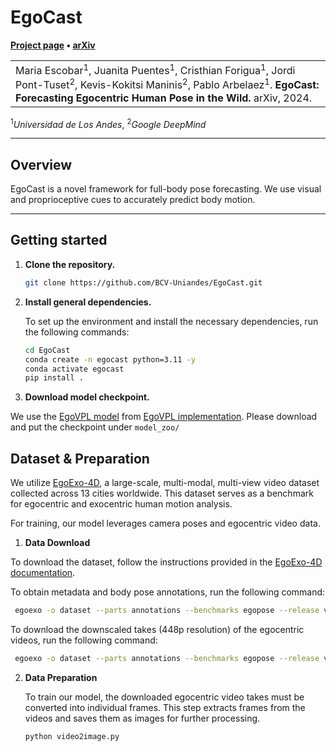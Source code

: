 # EgoCast

**[Project page](https://bcv-uniandes.github.io/egocast-wp/) &bull;
[arXiv](https://arxiv.org/abs/2412.02903)**

<table>
    <tr>
        <td>
            Maria Escobar<sup>1</sup>, Juanita Puentes<sup>1</sup>, Cristhian Forigua<sup>1</sup>, Jordi Pont-Tuset<sup>2</sup>, Kevis-Kokitsi Maninis<sup>2</sup>, Pablo Arbelaez<sup>1</sup>.
            <strong>EgoCast: Forecasting Egocentric Human Pose in the Wild.</strong>
            arXiv, 2024.
        </td>
    </tr>
</table>
<sup>1</sup><em>Universidad de Los Andes</em>, <sup>2</sup><em>Google DeepMind</em>



---
## Overview

EgoCast is a novel framework for full-body pose forecasting. We use visual and proprioceptive cues to accurately predict body motion.

---
## Getting started

1. **Clone the repository.**
   ```bash
   git clone https://github.com/BCV-Uniandes/EgoCast.git
   ```
2. **Install general dependencies.**

   To set up the environment and install the necessary dependencies, run the following commands:
   ```bash
   cd EgoCast
   conda create -n egocast python=3.11 -y
   conda activate egocast
   pip install .
   ```

3. **Download model checkpoint.**

  We use the [EgoVPL model](https://drive.google.com/file/d/1-cP3Gcg0NGDcMZalgJ_615BQdbFIbcj7/view) from [EgoVPL implementation](https://github.com/showlab/EgoVLP). Please download and put the checkpoint under `model_zoo/`
  
## Dataset & Preparation

   We utilize [EgoExo-4D](https://ego-exo4d-data.org/), a large-scale, multi-modal, multi-view video dataset collected across 13 cities worldwide. This dataset serves as a benchmark for egocentric and exocentric human motion analysis.

   For training, our model leverages camera poses and egocentric video data. 

  1. **Data Download**

  To download the dataset, follow the instructions provided in the [EgoExo-4D documentation](https://docs.ego-exo4d-data.org/).

  To obtain metadata and body pose annotations, run the following command:

  ```bash
   egoexo -o dataset --parts annotations --benchmarks egopose --release v2
  ```

  To download the downscaled takes (448p resolution) of the egocentric videos, run the following command:

  ```bash
   egoexo -o dataset --parts annotations --benchmarks egopose --release v2
  ```
2. **Data Preparation**

   To train our model, the downloaded egocentric video takes must be converted into individual frames. This step extracts frames from the videos and saves them as images for further processing.

   ```bash
   python video2image.py
   ```
